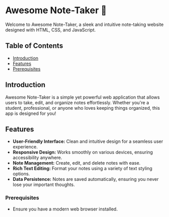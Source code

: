 # Awesome Note-Taker 📝

Welcome to Awesome Note-Taker, a sleek and intuitive note-taking website designed with HTML, CSS, and JavaScript.

## Table of Contents

- [Introduction](#introduction)
- [Features](#features)
- [Prerequisites](#Prerequisites)
  
## Introduction

Awesome Note-Taker is a simple yet powerful web application that allows users to take, edit, and organize notes effortlessly. Whether you're a student, professional, or anyone who loves keeping things organized, this app is designed for you!


## Features

- **User-Friendly Interface:** Clean and intuitive design for a seamless user experience.
- **Responsive Design:** Works smoothly on various devices, ensuring accessibility anywhere.
- **Note Management:** Create, edit, and delete notes with ease.
- **Rich Text Editing:** Format your notes using a variety of text styling options.
- **Data Persistence:** Notes are saved automatically, ensuring you never lose your important thoughts.


### Prerequisites

- Ensure you have a modern web browser installed.
